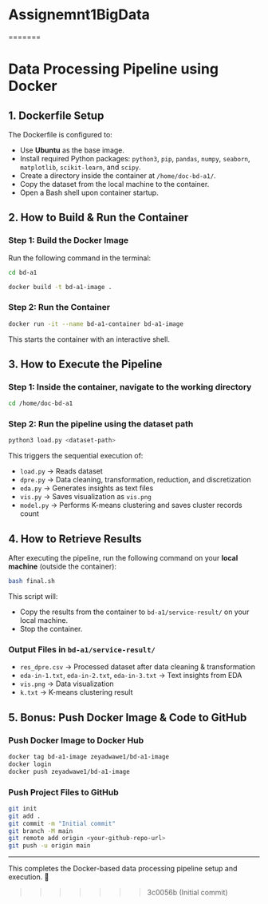 
# Assignemnt1BigData
=======
# Data Processing Pipeline using Docker

## 1. Dockerfile Setup
The Dockerfile is configured to:
- Use **Ubuntu** as the base image.
- Install required Python packages: `python3`, `pip`, `pandas`, `numpy`, `seaborn`, `matplotlib`, `scikit-learn`, and `scipy`.
- Create a directory inside the container at `/home/doc-bd-a1/`.
- Copy the dataset from the local machine to the container.
- Open a Bash shell upon container startup.

## 2. How to Build & Run the Container

### **Step 1: Build the Docker Image**
Run the following command in the terminal:
```bash
cd bd-a1

docker build -t bd-a1-image .
```

### **Step 2: Run the Container**
```bash
docker run -it --name bd-a1-container bd-a1-image
```
This starts the container with an interactive shell.

## 3. How to Execute the Pipeline

### **Step 1: Inside the container, navigate to the working directory**
```bash
cd /home/doc-bd-a1
```

### **Step 2: Run the pipeline using the dataset path**
```bash
python3 load.py <dataset-path>
```
This triggers the sequential execution of:
- `load.py` → Reads dataset
- `dpre.py` → Data cleaning, transformation, reduction, and discretization
- `eda.py` → Generates insights as text files
- `vis.py` → Saves visualization as `vis.png`
- `model.py` → Performs K-means clustering and saves cluster records count

## 4. How to Retrieve Results

After executing the pipeline, run the following command on your **local machine** (outside the container):

```bash
bash final.sh
```
This script will:
- Copy the results from the container to `bd-a1/service-result/` on your local machine.
- Stop the container.

### **Output Files in `bd-a1/service-result/`**
- `res_dpre.csv` → Processed dataset after data cleaning & transformation
- `eda-in-1.txt`, `eda-in-2.txt`, `eda-in-3.txt` → Text insights from EDA
- `vis.png` → Data visualization
- `k.txt` → K-means clustering result

## 5. Bonus: Push Docker Image & Code to GitHub

### **Push Docker Image to Docker Hub**
```bash
docker tag bd-a1-image zeyadwawe1/bd-a1-image 
docker login
docker push zeyadwawe1/bd-a1-image
```

### **Push Project Files to GitHub**
```bash
git init
git add .
git commit -m "Initial commit"
git branch -M main
git remote add origin <your-github-repo-url>
git push -u origin main
```

---
This completes the Docker-based data processing pipeline setup and execution. 🚀
>>>>>>> 3c0056b (Initial commit)
